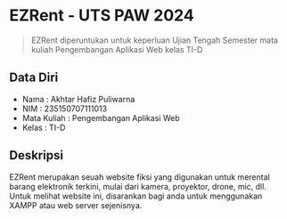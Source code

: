 # EZRent - UTS PAW 2024

>EZRent diperuntukan untuk keperluan Ujian Tengah Semester mata kuliah Pengembangan Aplikasi Web kelas TI-D

## Data Diri

* Nama : Akhtar Hafiz Puliwarna
* NIM  : 235150707111013
* Mata Kuliah : Pengembangan Aplikasi Web
* Kelas : TI-D

## Deskripsi

EZRent merupakan seuah website fiksi yang digunakan untuk merental barang elektronik terkini, mulai dari kamera, proyektor, drone, mic, dll. Untuk melihat website ini, disarankan bagi anda untuk menggunakan XAMPP atau web server sejenisnya.
